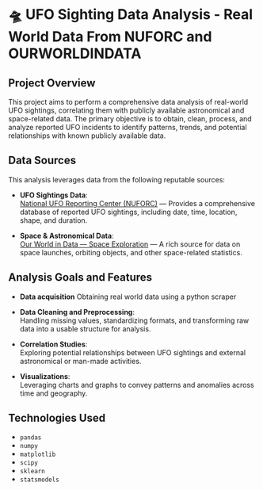 # 🛸 UFO Sighting Data Analysis - Real World Data From NUFORC and OURWORLDINDATA

## Project Overview
This project aims to perform a comprehensive data analysis of real-world UFO sightings, correlating them with publicly available astronomical and space-related data. The primary objective is to obtain, clean, process, and analyze reported UFO incidents to identify patterns, trends, and potential relationships with known publicly available data.

## Data Sources
This analysis leverages data from the following reputable sources:

- **UFO Sightings Data**:  
  [National UFO Reporting Center (NUFORC)](https://nuforc.org) — Provides a comprehensive database of reported UFO sightings, including date, time, location, shape, and duration.

- **Space & Astronomical Data**:  
  [Our World in Data — Space Exploration](https://ourworldindata.org/space-exploration) — A rich source for data on space launches, orbiting objects, and other space-related statistics.

## Analysis Goals and Features

- **Data acquisition**
  Obtaining real world data using a python scraper

- **Data Cleaning and Preprocessing**:  
  Handling missing values, standardizing formats, and transforming raw data into a usable structure for analysis.

- **Correlation Studies**:  
  Exploring potential relationships between UFO sightings and external astronomical or man-made activities.

- **Visualizations**:  
  Leveraging charts and graphs to convey patterns and anomalies across time and geography.

## Technologies Used
- `pandas`  
- `numpy`  
- `matplotlib`
- `scipy`
- `sklearn`
- `statsmodels`